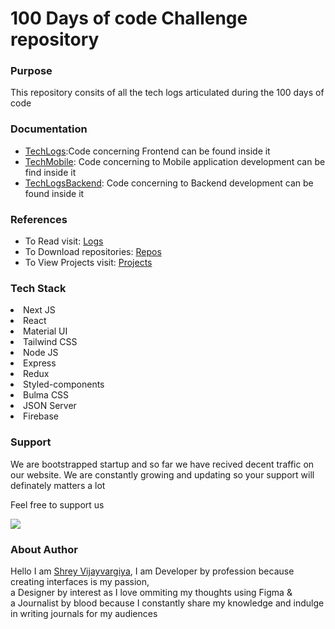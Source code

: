 <h1>100 Days of code Challenge repository</h1>


<h3>Purpose</h3>
<p>This repository consits of all the tech logs articulated during the 100 days of code</p>


<h3>Documentation</h3>
<ul>
  <li><a href="https://github.com/shreyvijayvargiya/iHateReadingLogs/tree/main/TechLogs">TechLogs<a>:Code concerning Frontend can be found inside it</li>
  <li><a href="https://github.com/shreyvijayvargiya/iHateReadingLogs/tree/main/TechLogsMobile">TechMobile<a>: Code concerning to Mobile application development can be find inside it</li>
    <li><a href="https://github.com/shreyvijayvargiya/iHateReadingLogs/tree/main/TechLogsBackend">TechLogsBackend<a>: Code concerning to Backend development can be found inside it</li>
</ul>

<h3>References</h3>
<ul>
  <li>To Read visit: <a href="https://www.ihatereading.in/logs">Logs</a></li>
  <li>To Download repositories: <a href="https://www.ihatereading.in/repos">Repos</a></li>
  <li>To View Projects visit: <a href="https://www.ihatereading.in/projects">Projects</a></li>
</ul>

<h3>Tech Stack</h3>
<li>Next JS</li>
<li>React</li>
<li>Material UI</li>
<li>Tailwind CSS</li>
<li>Node JS</li>
<li>Express</li>
<li>Redux</li>
<li>Styled-components</li>
<li>Bulma CSS</li>
<li>JSON Server</li>
<li>Firebase</li>


<h3>Support</h3>
    <p>We are bootstrapped startup and so far we have recived decent traffic on our website. We are constantly growing and updating so your support 
      will definately matters a lot</p> 
    <p>Feel free to support us </p>
    <p>
      <a href="https://issuehunt.io/r/shreyvijayvargiya/iHateReadingLogs" target="_blank">
        <img src="https://camo.githubusercontent.com/fcf6ed4dcbd95ccadfe62647fc93194b7262c862de38406e5dae68aa682c85c3/68747470733a2f2f697373756568756e742e696f2f7374617469632f656d6265642f697373756568756e742d627574746f6e2d76312e737667" />
      </a>
    </p>
    
<h3>About Author</h3>
<p>Hello I am <a href="https://shreyvijayvargiya26.medium.com/">Shrey Vijayvargiya</a>, I am Developer by profession because creating interfaces is my passion, 
  <br /> a Designer by interest as I love ommiting my thoughts using Figma & <br />a Journalist by blood because I constantly share my knowledge and indulge in writing journals for my audiences</p>



